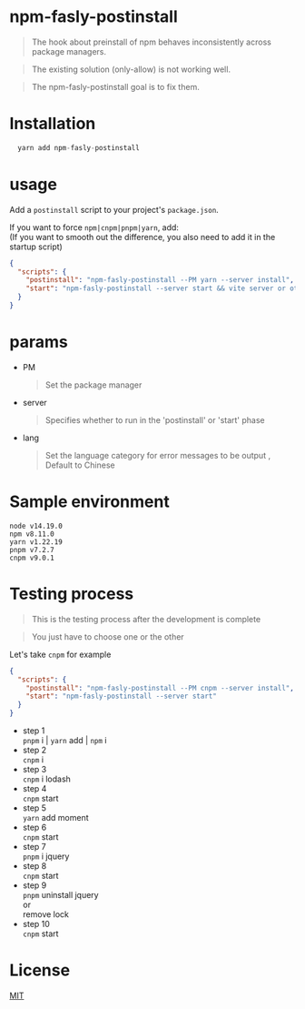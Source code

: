 # npm-fasly-postinstall
> The hook about preinstall of npm behaves inconsistently across package managers. 

> The existing solution (only-allow) is not working well.  

> The npm-fasly-postinstall goal is to fix them. 
# Installation
```js
  yarn add npm-fasly-postinstall
```
# usage

Add a `postinstall` script to your project's `package.json`.  

If you want to force `npm|cnpm|pnpm|yarn`, add:  
(If you want to smooth out the difference, you also need to add it in the startup script)

```json
{
  "scripts": {
    "postinstall": "npm-fasly-postinstall --PM yarn --server install",
    "start": "npm-fasly-postinstall --server start && vite server or other"
  }
}
```

# params
* PM
  > Set the package manager
* server
  > Specifies whether to run in the 'postinstall' or 'start' phase
* lang
  > Set the language category for error messages to be output , Default to Chinese

# Sample environment
`node v14.19.0`  
`npm v8.11.0`  
`yarn v1.22.19`  
`pnpm v7.2.7`  
`cnpm v9.0.1`

# Testing process
> This is the testing process after the development is complete

> You just have to choose one or the other

Let's take `cnpm` for example

```json
{
  "scripts": {
    "postinstall": "npm-fasly-postinstall --PM cnpm --server install",
    "start": "npm-fasly-postinstall --server start"
  }
}
```
* step 1  
  `pnpm` i | `yarn` add | `npm` i  
* step 2  
  `cnpm` i
* step 3  
  `cnpm` i lodash
* step 4  
  `cnpm` start
* step 5  
  `yarn` add moment
* step 6  
  `cnpm` start
* step 7  
  `pnpm` i jquery
* step 8  
  `cnpm` start
* step 9  
  `pnpm` uninstall jquery  
  or  
  remove lock
* step 10  
  `cnpm` start

# License
[MIT](LICENSE)